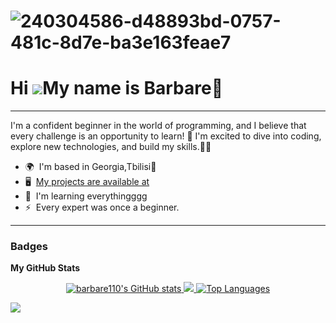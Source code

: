 # ![240304586-d48893bd-0757-481c-8d7e-ba3e163feae7](https://github.com/user-attachments/assets/4d997102-cf73-42ee-8863-87ab80353328)

Hi ![](https://user-images.githubusercontent.com/18350557/176309783-0785949b-9127-417c-8b55-ab5a4333674e.gif)My name is Barbare💖
===========================================================================================================================================
--------------------------------

I'm a confident beginner in the world of programming, and I believe that every challenge is an opportunity to learn! 🩷                                                                                                                                                                                                  I'm excited to dive into coding, explore new technologies, and build my skills.🩷🩷

* 🌍  I'm based in Georgia,Tbilisi🩷
* 🖥️  [My projects are available at](http://https://github.com/barbare110/GOA.git)
* 🧠  I'm learning everythingggg
* ⚡  Every expert was once a beginner.
--------------------------------
### Badges

<b>My GitHub Stats</b>

<p style="text-align: center;">
    <a href="http://www.github.com/barbare110">
        <img src="https://github-readme-stats.vercel.app/api?username=barbare110&show_icons=true&hide=&count_private=true&title_color=14b8a6&text_color=14b8a6&icon_color=14b8a6&bg_color=000000&hide_border=true&show_icons=true" alt="barbare110's GitHub stats" />
    </a>

<a href="http://www.github.com/barbare110">
        <img src="https://github-readme-streak-stats.herokuapp.com/?user=barbare110&stroke=14b8a6&background=000000&ring=14b8a6&fire=14b8a6&currStreakNum=14b8a6&currStreakLabel=14b8a6&sideNums=14b8a6&sideLabels=14b8a6&dates=14b8a6&hide_border=true" />
    </a>

 <a href="https://github.com/barbare110">
        <img src="https://github-readme-stats.vercel.app/api/top-langs/?username=barbare110&langs_count=10&title_color=14b8a6&text_color=14b8a6&icon_color=14b8a6&bg_color=000000&hide_border=true&locale=en&custom_title=Top%20%Languages" alt="Top Languages" />
    </a>
</p>

<img src="https://github.com/punitkmryh/punitkmryh/raw/master/wave.svg" style="max-width: 100%; text-align: center; display: block;">
